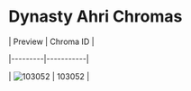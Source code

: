 # Dynasty Ahri Chromas


| Preview | Chroma ID |

|---------|-----------|

| ![103052](https://raw.communitydragon.org/latest/plugins/rcp-be-lol-game-data/global/default/v1/champion-chroma-images/103/103052.png) | 103052 |